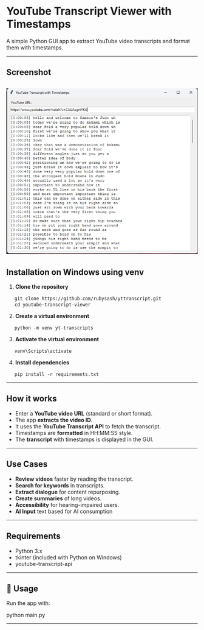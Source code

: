# YouTube Transcript Viewer with Timestamps

A simple Python GUI app to extract YouTube video transcripts and format them with timestamps.

---

## Screenshot
![App Screenshot](./screenshot.png)
---

##  Installation on Windows using venv

1. **Clone the repository**
```
   git clone https://github.com/rubysash/yttranscript.git  
   cd youtube-transcript-viewer
```
2. **Create a virtual environment**  
```
   python -m venv yt-transcripts
```
3. **Activate the virtual environment**  
```
   venv\Scripts\activate
```
4. **Install dependencies**  
```
   pip install -r requirements.txt
```
---

## How it works

- Enter a **YouTube video URL** (standard or short format).
- The app **extracts the video ID**.
- It uses the **YouTube Transcript API** to fetch the transcript.
- Timestamps are **formatted** in HH:MM:SS style.
- The **transcript** with timestamps is displayed in the GUI.

---

## Use Cases

- **Review videos** faster by reading the transcript.
- **Search for keywords** in transcripts.
- **Extract dialogue** for content repurposing.
- **Create summaries** of long videos.
- **Accessibility** for hearing-impaired users.
- **AI Input** text based for AI consumption

---

## Requirements

- Python 3.x
- tkinter (included with Python on Windows)
- youtube-transcript-api

---

## 📁 Usage

Run the app with:

python main.py

---

